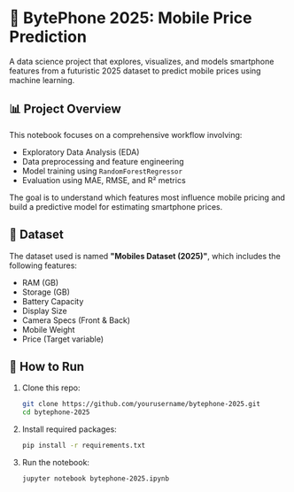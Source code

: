 # 📱 BytePhone 2025: Mobile Price Prediction

A data science project that explores, visualizes, and models smartphone features from a futuristic 2025 dataset to predict mobile prices using machine learning.

## 📊 Project Overview

This notebook focuses on a comprehensive workflow involving:
- Exploratory Data Analysis (EDA)
- Data preprocessing and feature engineering
- Model training using `RandomForestRegressor`
- Evaluation using MAE, RMSE, and R² metrics

The goal is to understand which features most influence mobile pricing and build a predictive model for estimating smartphone prices.

## 📁 Dataset

The dataset used is named **"Mobiles Dataset (2025)"**, which includes the following features:
- RAM (GB)
- Storage (GB)
- Battery Capacity
- Display Size
- Camera Specs (Front & Back)
- Mobile Weight
- Price (Target variable)

## 🚀 How to Run

1. Clone this repo:
   ```bash
   git clone https://github.com/yourusername/bytephone-2025.git
   cd bytephone-2025
   ```

2. Install required packages:
   ```bash
   pip install -r requirements.txt
   ```

3. Run the notebook:
   ```bash
   jupyter notebook bytephone-2025.ipynb
   ```
